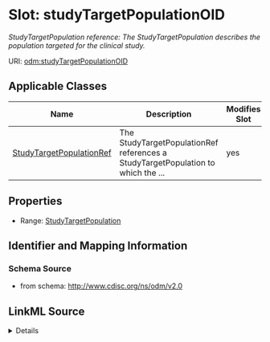 # Slot: studyTargetPopulationOID


_StudyTargetPopulation reference: The StudyTargetPopulation describes the population targeted for the clinical study._



URI: [odm:studyTargetPopulationOID](http://www.cdisc.org/ns/odm/v2.0/studyTargetPopulationOID)



<!-- no inheritance hierarchy -->




## Applicable Classes

| Name | Description | Modifies Slot |
| --- | --- | --- |
[StudyTargetPopulationRef](StudyTargetPopulationRef.md) | The StudyTargetPopulationRef references a StudyTargetPopulation to which the ... |  yes  |







## Properties

* Range: [StudyTargetPopulation](StudyTargetPopulation.md)





## Identifier and Mapping Information







### Schema Source


* from schema: http://www.cdisc.org/ns/odm/v2.0




## LinkML Source

<details>
```yaml
name: studyTargetPopulationOID
description: 'StudyTargetPopulation reference: The StudyTargetPopulation describes
  the population targeted for the clinical study.'
from_schema: http://www.cdisc.org/ns/odm/v2.0
rank: 1000
alias: studyTargetPopulationOID
domain_of:
- StudyTargetPopulationRef
range: StudyTargetPopulation

```
</details>